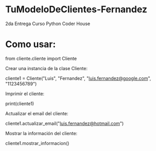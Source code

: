 # TuModeloDeClientes-Fernandez
2da Entrega Curso Python Coder House

# Como usar:
from cliente.cliente import Cliente

Crear una instancia de la clase Cliente: 

cliente1 = Cliente("Luis", "Fernandez", "luis.fernandez@google.com", "1123456789")

Imprimir el cliente:

print(cliente1)

Actualizar el email del cliente:

cliente1.actualizar_email("luis.fernandez@hotmail.com")

Mostrar la información del cliente:

cliente1.mostrar_informacion()

